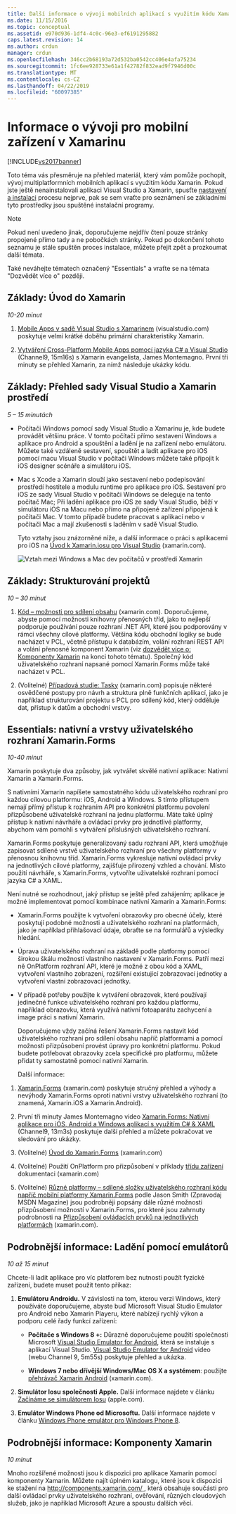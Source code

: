 ```yaml
---
title: Další informace o vývoji mobilních aplikací s využitím kódu Xamarin | Dokumentace Microsoftu
ms.date: 11/15/2016
ms.topic: conceptual
ms.assetid: e970d936-1df4-4c0c-96e3-ef6191295882
caps.latest.revision: 14
ms.author: crdun
manager: crdun
ms.openlocfilehash: 346cc2b68193a72d532ba0542cc406e4afa75234
ms.sourcegitcommit: 1fc6ee928733e61a1f42782f832ead9f7946d00c
ms.translationtype: MT
ms.contentlocale: cs-CZ
ms.lasthandoff: 04/22/2019
ms.locfileid: "60097385"
---
```

# <a name="learn-about-mobile-development-with-xamarin"></a>Informace o vývoji pro mobilní zařízení v Xamarinu
[!INCLUDE[vs2017banner](../includes/vs2017banner.md)]

Toto téma vás přesměruje na přehled materiál, který vám pomůže pochopit, vývoj multiplatformních mobilních aplikací s využitím kódu Xamarin. Pokud jste ještě nenainstalovali aplikaci Visual Studio a Xamarin, spusťte [nastavení a instalaci](../cross-platform/setup-and-install.md) procesu nejprve, pak se sem vraťte pro seznámení se základními tyto prostředky jsou spuštěné instalační programy.  
  
> [!NOTE]
>  Pokud není uvedeno jinak, doporučujeme nejdřív čtení pouze stránky propojené přímo tady a ne pobočkách stránky. Pokud po dokončení tohoto seznamu je stále spuštěn proces instalace, můžete přejít zpět a prozkoumat další témata.  
>   
>  Také neváhejte tématech označený "Essentials" a vraťte se na témata "Dozvědět více o" později.  
  
## <a name="essentials-introduction-to-xamarin"></a>Základy: Úvod do Xamarin  
 *10-20 minut*  
  
1. [Mobile Apps v sadě Visual Studio s Xamarinem](https://www.visualstudio.com/explore/xamarin-vs) (visualstudio.com) poskytuje velmi krátké doběhu primární charakteristiky Xamarin.  
  
2. [Vytváření Cross-Platform Mobile Apps pomocí jazyka C# a Visual Studio](https://channel9.msdn.com/Events/Visual-Studio/Visual-Studio-2015-Final-Release-Event/Building-cross-platform-mobile-apps-using-C-and-Visual-Studio-2015) (Channel9, 15m16s) s Xamarin evangelista, James Montemagno. První tři minuty se přehled Xamarin, za nímž následuje ukázky kódu.  
  
## <a name="essentials-overview-of-the-visual-studio-and-xamarin-environment"></a>Základy: Přehled sady Visual Studio a Xamarin prostředí  
 *5 – 15 minutách*  
  
- Počítači Windows pomocí sady Visual Studio a Xamarinu je, kde budete provádět většinu práce. V tomto počítači přímo sestavení Windows a aplikace pro Android a spouštění a ladění je na zařízení nebo emulátoru. Můžete také vzdáleně sestavení, spouštět a ladit aplikace pro iOS pomocí macu Visual Studio v počítači Windows můžete také připojit k iOS designer scénáře a simulátoru iOS.  
  
- Mac s Xcode a Xamarin slouží jako sestavení nebo podepisování prostředí hostitele a modulu runtime pro aplikace pro iOS. Sestavení pro iOS ze sady Visual Studio v počítači Windows se deleguje na tento počítač Mac; Při ladění aplikace pro iOS ze sady Visual Studio, běží v simulátoru iOS na Macu nebo přímo na připojené zařízení připojená k počítači Mac. V tomto případě budete pracovat s aplikací nebo v počítači Mac a mají zkušenosti s laděním v sadě Visual Studio.  
  
  Tyto vztahy jsou znázorněné níže, a další informace o práci s aplikacemi pro iOS na [Úvod k Xamarin.iosu pro Visual Studio](http://developer.xamarin.com/guides/ios/getting_started/installation/windows/introduction_to_xamarin_ios_for_visual_studio/) (xamarin.com).  
  
  ![Vztah mezi Windows a Mac dev počítačů v prostředí Xamarin](../cross-platform/media/crossplat-xamarin-learn-1.png "CrossPlat Xamarin další 1")  
  
## <a name="essentials-how-projects-are-structured"></a>Základy: Strukturování projektů  
 *10 – 30 minut*  
  
1. [Kód – možnosti pro sdílení obsahu](http://developer.xamarin.com/guides/cross-platform/application_fundamentals/building_cross_platform_applications/sharing_code_options/) (xamarin.com). Doporučujeme, abyste pomocí možnosti knihovny přenosných tříd, jako to nejlepší podporuje používání pouze rozhraní .NET API, které jsou podporovány v rámci všechny cílové platformy. Většina kódu obchodní logiky se bude nacházet v PCL, včetně přístupu k databázím, volání rozhraní REST API a volání přenosné komponent Xamarin (viz [dozvědět více o: Komponenty Xamarin](#components) na konci tohoto tématu). Společný kód uživatelského rozhraní napsané pomocí Xamarin.Forms může také nacházet v PCL.  
  
2. (Volitelné) [Případová studie: Tasky](http://developer.xamarin.com/guides/cross-platform/application_fundamentals/building_cross_platform_applications/case_study-tasky/) (xamarin.com) popisuje některé osvědčené postupy pro návrh a struktura plně funkčních aplikací, jako je například strukturování projektu s PCL pro sdílený kód, který odděluje dat, přístup k datům a obchodní vrstvy.  
  
## <a name="essentials-native-and-xamarinforms-ui-layers"></a>Essentials: nativní a vrstvy uživatelského rozhraní Xamarin.Forms  
 *10-40 minut*  
  
 Xamarin poskytuje dva způsoby, jak vytvářet skvělé nativní aplikace: Nativní Xamarin a Xamarin.Forms.  
  
 S nativními Xamarin napíšete samostatného kódu uživatelského rozhraní pro každou cílovou platformu: iOS, Android a Windows.  S tímto přístupem nemají přímý přístup k rozhraním API pro konkrétní platformu povolení přizpůsobené uživatelské rozhraní na jednu platformu.  Máte také úplný přístup k nativní návrháře a ovládací prvky pro jednotlivé platformy, abychom vám pomohli s vytváření příslušných uživatelského rozhraní.  
  
 Xamarin.Forms poskytuje generalizovaný sadu rozhraní API, která umožňuje zapisovat sdílené vrstvě uživatelského rozhraní pro všechny platformy v přenosnou knihovnu tříd.  Xamarin.Forms vykresluje nativní ovládací prvky na jednotlivých cílové platformy, zajišťuje přirozený vzhled a chování.  Místo použití návrháře, s Xamarin.Forms, vytvoříte uživatelské rozhraní pomocí jazyka C# a XAML.  
  
 Není nutné se rozhodnout, jaký přístup se ještě před zahájením; aplikace je možné implementovat pomocí kombinace nativní Xamarin a Xamarin.Forms:  
  
- Xamarin.Forms použijte k vytvoření obrazovky pro obecné účely, které poskytují podobné možnosti a uživatelského rozhraní na platformách, jako je například přihlašovací údaje, obraťte se na formulářů a výsledky hledání.  
  
- Úprava uživatelského rozhraní na základě podle platformy pomocí širokou škálu možností vlastního nastavení v Xamarin.Forms. Patří mezi ně OnPlatform rozhraní API, které je možné z obou kód a XAML, vytvoření vlastního zobrazení, rozšíření existující zobrazovací jednotky a vytvoření vlastní zobrazovací jednotky.  
  
- V případě potřeby použijte k vytváření obrazovek, které používají jedinečné funkce uživatelského rozhraní pro každou platformu, například obrazovku, která využívá nativní fotoaparátu zachycení a image práci s nativní Xamarin.  
  
  Doporučujeme vždy začíná řešení Xamarin.Forms nastavit kód uživatelského rozhraní pro sdílení obsahu napříč platformami a pomocí možnosti přizpůsobení provést úpravy pro konkrétní platformu. Pokud budete potřebovat obrazovky zcela specifické pro platformu, můžete přidat ty samostatně pomocí nativní Xamarin.  
  
  Další informace:  
  
1. [Xamarin.Forms](http://developer.xamarin.com/guides/cross-platform/xamarin-forms/) (xamarin.com) poskytuje stručný přehled a výhody a nevýhody Xamarin.Forms oproti nativní vrstvy uživatelského rozhraní (to znamená, Xamarin.iOS a Xamarin.Android).  
  
2. První tři minuty James Montemagno video [Xamarin.Forms: Nativní aplikace pro iOS, Android a Windows aplikací s využitím C# & XAML](https://channel9.msdn.com/events/Visual-Studio/Connect-event-2015/704) (Channel9, 13m3s) poskytuje další přehled a můžete pokračovat ve sledování pro ukázky.  
  
3. (Volitelné) [Úvod do Xamarin.Forms](http://developer.xamarin.com/guides/cross-platform/xamarin-forms/getting-started/introduction-to-xamarin-forms/) (xamarin.com)  
  
4. (Volitelné) Použití OnPlatform pro přizpůsobení v příklady [třídu zařízení](http://developer.xamarin.com/guides/xamarin-forms/platform-features/device/) dokumentaci (xamarin.com)  
  
5. (Volitelné) [Různé platformy – sdílené složky uživatelského rozhraní kódu napříč mobilní platformy Xamarin.Forms](https://msdn.microsoft.com/magazine/dn904669.aspx) podle Jason Smith (Zpravodaj MSDN Magazine) jsou podrobněji popsány dále různé možnosti přizpůsobení možností v Xamarin.Forms, pro které jsou zahrnuty podrobnosti na [ Přizpůsobení ovládacích prvků na jednotlivých platformách](http://developer.xamarin.com/guides/xamarin-forms/custom-renderer/) (xamarin.com).  
  
## <a name="deeper-dive-debugging-with-emulators"></a>Podrobnější informace: Ladění pomocí emulátorů  
 *10 až 15 minut*  
  
 Chcete-li ladit aplikace pro víc platforem bez nutnosti použít fyzické zařízení, budete muset použít tento příkaz:  
  
1. **Emulátoru Androidu.** V závislosti na tom, kterou verzi Windows, který používáte doporučujeme, abyste buď Microsoft Visual Studio Emulator pro Android nebo Xamarin Playeru, které nabízejí rychlý výkon a podporu celé řady funkcí zařízení:  
  
    - **Počítače s Windows 8 +:** Důrazně doporučujeme použití společnosti Microsoft [Visual Studio Emulator for Android](https://www.visualstudio.com/features/msft-android-emulator-vs.aspx), která se instaluje s aplikací Visual Studio.  [Visual Studio Emulator for Android](https://channel9.msdn.com/events/Visual-Studio/Connect-event-2015/711) video (webu Channel 9, 5m55s) poskytuje přehled a ukázka.  
  
    - **Windows 7 nebo dřívější Windows/Mac OS X a systémem**: použijte [přehrávač Xamarin Android](http://developer.xamarin.com/guides/android/getting_started/installation/android-player) (xamarin.com).  
  
2. **Simulátor Iosu společnosti Apple.** Další informace najdete v článku [Začínáme se simulátorem Iosu](https://developer.apple.com/library/prerelease/content/documentation/IDEs/Conceptual/iOS_Simulator_Guide/GettingStartedwithiOSSimulator/GettingStartedwithiOSSimulator.html#//apple_ref/doc/uid/TP40012848-CH5-SW1) (apple.com).  
  
3. **Emulátor Windows Phone od Microsoftu.** Další informace najdete v článku [Windows Phone emulátor pro Windows Phone 8](https://msdn.microsoft.com/library/dn632391.aspx).  
  
## <a name="components"></a> Podrobnější informace: Komponenty Xamarin  
 *10 minut*  
  
 Mnoho rozšířené možnosti jsou k dispozici pro aplikace Xamarin pomocí komponenty Xamarin. Můžete najít úplném katalogu, které jsou k dispozici ke stažení na [ http://components.xamarin.com/ ](http://components.xamarin.com/), která obsahuje součásti pro další ovládací prvky uživatelského rozhraní, ověřování, různých cloudových služeb, jako je například Microsoft Azure a spoustu dalších věcí.
